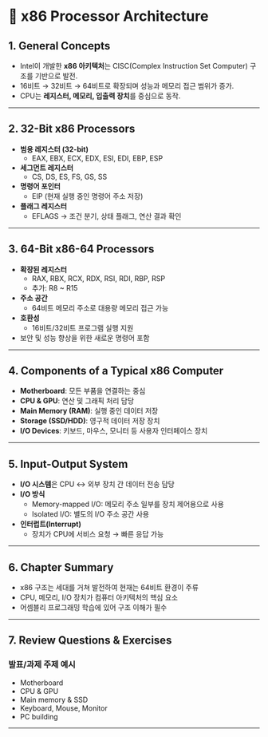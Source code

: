 # 📘 x86 Processor Architecture

## 1. General Concepts
- Intel이 개발한 **x86 아키텍처**는 CISC(Complex Instruction Set Computer) 구조를 기반으로 발전.
- 16비트 → 32비트 → 64비트로 확장되며 성능과 메모리 접근 범위가 증가.
- CPU는 **레지스터, 메모리, 입출력 장치**를 중심으로 동작.

---

## 2. 32-Bit x86 Processors
- **범용 레지스터 (32-bit)**
  - EAX, EBX, ECX, EDX, ESI, EDI, EBP, ESP
- **세그먼트 레지스터**
  - CS, DS, ES, FS, GS, SS
- **명령어 포인터**
  - EIP (현재 실행 중인 명령어 주소 저장)
- **플래그 레지스터**
  - EFLAGS → 조건 분기, 상태 플래그, 연산 결과 확인

---

## 3. 64-Bit x86-64 Processors
- **확장된 레지스터**
  - RAX, RBX, RCX, RDX, RSI, RDI, RBP, RSP  
  - 추가: R8 ~ R15
- **주소 공간**
  - 64비트 메모리 주소로 대용량 메모리 접근 가능
- **호환성**
  - 16비트/32비트 프로그램 실행 지원
- 보안 및 성능 향상을 위한 새로운 명령어 포함

---

## 4. Components of a Typical x86 Computer
- **Motherboard**: 모든 부품을 연결하는 중심
- **CPU & GPU**: 연산 및 그래픽 처리 담당
- **Main Memory (RAM)**: 실행 중인 데이터 저장
- **Storage (SSD/HDD)**: 영구적 데이터 저장 장치
- **I/O Devices**: 키보드, 마우스, 모니터 등 사용자 인터페이스 장치

---

## 5. Input-Output System
- **I/O 시스템**은 CPU ↔ 외부 장치 간 데이터 전송 담당
- **I/O 방식**
  - Memory-mapped I/O: 메모리 주소 일부를 장치 제어용으로 사용
  - Isolated I/O: 별도의 I/O 주소 공간 사용
- **인터럽트(Interrupt)**
  - 장치가 CPU에 서비스 요청 → 빠른 응답 가능

---

## 6. Chapter Summary
- x86 구조는 세대를 거쳐 발전하여 현재는 64비트 환경이 주류
- CPU, 메모리, I/O 장치가 컴퓨터 아키텍처의 핵심 요소
- 어셈블리 프로그래밍 학습에 있어 구조 이해가 필수

---

## 7. Review Questions & Exercises
### 발표/과제 주제 예시
- Motherboard
- CPU & GPU
- Main memory & SSD
- Keyboard, Mouse, Monitor
- PC building

---



